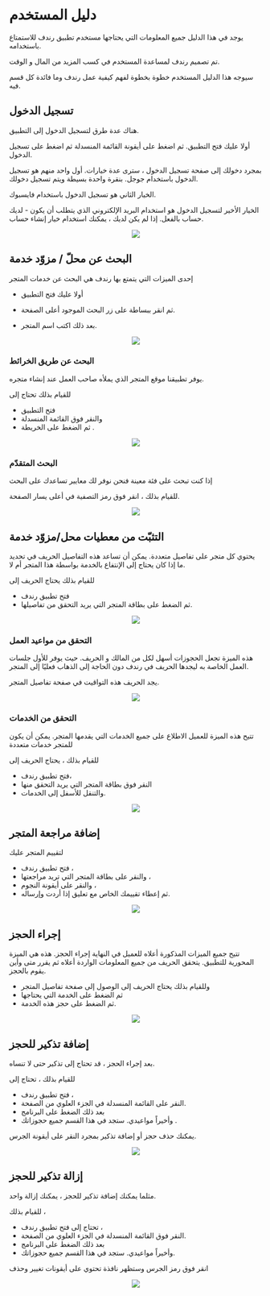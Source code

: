 # دليل المستخدم

يوجد في هذا الدليل جميع المعلومات التي يحتاجها مستخدم تطبيق رندف للاستمتاع باستخدامه.

تم تصميم رندف لمساعدة المستخدم في كسب المزيد من المال و الوقت.

سيوجه هذا الدليل المستخدم خطوة بخطوة لفهم كيفية عمل رندف وما فائدة كل قسم فيه.

## تسجيل الدخول

هناك عدة طرق لتسجيل الدخول إلى التطبيق.

أولا عليك فتح التطبيق. ثم اضغط على أيقونة القائمة المنسدلة ثم اضغط على تسجيل الدخول.

بمجرد دخولك إلى صفحة تسجيل الدخول ، سترى عدة خيارات.
أول واحد منهم هو تسجيل الدخول باستخدام جوجل. بنقرة واحدة بسيطة ويتم تسجيل دخولك.

الخيار الثاني هو تسجيل الدخول باستخدام فايسبوك.

الخيار الأخير لتسجيل الدخول هو استخدام البريد الإلكتروني الذي يتطلب أن يكون - لديك حساب بالفعل. إذا لم يكن لديك ، يمكنك استخدام خيار إنشاء حساب.

<p align="center"><img src=./img/login.ar.png><p>

## البحث عن محلّ / مزوّد خدمة

إحدى الميزات التي يتمتع بها رندف هي البحث عن خدمات المتجر

- أولا عليك فتح التطبيق

- ثم انقر ببساطة على زر البحث الموجود أعلى الصفحة.

- بعد ذلك اكتب اسم المتجر.

<p align="center"><img src=./img/search.ar.png><p>

### البحث عن طريق الخرائط

يوفر تطبيقنا موقع المتجر الذي يملأه صاحب العمل عند إنشاء متجره.

للقيام بذلك تحتاج إلى

- فتح التطبيق
- والنقر فوق القائمة المنسدلة
- ثم الضغط على الخريطة .

<p align="center"><img src=./img/location.ar.png><p>

### البحث المتقدّم

إذا كنت تبحث على فئة معينة فنحن نوفر لك معايير تساعدك على البحث

للقيام بذلك ، انقر فوق رمز التصفية في أعلى يسار الصفحة.

<p align="center"><img src=./img/advancedsearch.ar.png><p>

## التثبّت من معطيات محل/مزوّد خدمة

يحتوي كل متجر على تفاصيل متعددة. يمكن أن تساعد هذه التفاصيل الحريف في تحديد ما إذا كان يحتاج إلى الإنتفاع بالخدمة بواسطة هذا المتجر أم لا.

للقيام بذلك يحتاج الحريف إلى

- فتح تطبيق رندف
- ثم الضغط على بطاقة المتجر التي يريد التحقق من تفاصيلها.

<p align="center"><img src=./img/details.ar.png><p>

### التحقق من مواعيد العمل

هذه الميزة تجعل الحجوزات أسهل لكل من المالك و الحريف. حيث يوفر للأول جلسات العمل الخاصة به ليجدها الحريف في رندف دون الحاجة إلى الذهاب فعليًا إلى المتجر.

يجد الحريف هذه التواقيت في صفحة تفاصيل المتجر.

<p align="center"><img src=./img/workhours.ar.png><p>

### التحقق من الخدمات

تتيح هذه الميزة للعميل الاطلاع على جميع الخدمات التي يقدمها المتجر. يمكن أن يكون للمتجر خدمات متعددة

للقيام بذلك ، يحتاج الحريف إلى

- فتح تطبيق رندف،
- النقر فوق بطاقة المتجر التي يريد التحقق منها
- والتنقل للأسفل إلى الخدمات.

<p align="center"><img src=./img/services.ar.png><p>

## إضافة مراجعة المتجر

لتقييم المتجر عليك

- فتح تطبيق رندف ،
- والنقر على بطاقة المتجر التي تريد مراجعتها ،
- والنقر على أيقونة النجوم ،
- ثم إعطاء تقييمك الخاص مع تعليق إذا أردت وإرساله.

<p align="center"><img src=./img/avis.ar.png><p>

## إجراء الحجز

تتيح جميع الميزات المذكورة أعلاه للعميل في النهاية إجراء الحجز. هذه هي الميزة المحورية للتطبيق. يتحقق الحريف من جميع المعلومات الواردة أعلاه ثم يقرر متى وأين يقوم بالحجز.

- وللقيام بذلك يحتاج الحريف إلى الوصول إلى صفحة تفاصيل المتجر
- ثم الضغط على الخدمة التي يحتاجها
- ثم الضغط على حجز هذه الخدمة.

<p align="center"><img src=./img/Book.ar.png><p>

## إضافة تذكير للحجز

بعد إجراء الحجز ، قد تحتاج إلى تذكير حتى لا تنساه.

للقيام بذلك ، تحتاج إلى

- فتح تطبيق رندف ،
- النقر على القائمة المنسدلة في الجزء العلوي من الصفحة.
- بعد ذلك الضغط على البرنامج
- وأخيراً مواعيدي. ستجد في هذا القسم جميع حجوزاتك .

يمكنك حذف حجز أو إضافة تذكير بمجرد النقر على أيقونة الجرس.

<p align="center"><img src=./img/addreminder.ar.png><p>

## إزالة تذكير للحجز

مثلما يمكنك إضافة تذكير للحجز ، يمكنك إزالة واحد.

للقيام بذلك ،

- تحتاج إلى فتح تطبيق رندف ،
- النقر فوق القائمة المنسدلة في الجزء العلوي من الصفحة.
- بعد ذلك الضغط على البرنامج
- وأخيراً مواعيدي. ستجد في هذا القسم جميع حجوزاتك.

انقر فوق رمز الجرس وستظهر نافذة تحتوي على أيقونات تغيير وحذف

<p align="center"><img src=./img/DeleteReminder.ar.png><p>
